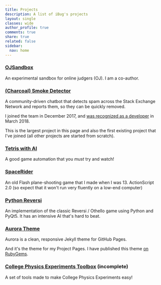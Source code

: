 ```yaml
---
title: Projects
description: A list of iBug's projects
layout: single
classes: wide
author_profile: true
comments: true
share: true
related: false
sidebar:
  nav: home
---
```


### [OJSandbox](https://github.com/taoky/OJSandbox)
An experimental sandbox for online judgers (OJ). I am a co-author.

### [(Charcoal) Smoke Detector](https://github.com/Charcoal-SE/SmokeDetector)
A community-driven chatbot that detects spam across the Stack Exchange Network and reports them, so they can be quickly removed.

I joined the team in December 2017, and [was recognized as a developer](/p/3) in March 2018.

This is the largest project in this page and also the first existing project that I've joined (all other projects are started from scratch).

### [Tetris with AI](https://github.com/iBug/TetrisAI)
A good game automation that you *must* try and watch!

### [SpaceRider](https://github.com/iBug/SpaceRider)
An old Flash plane-shooting game that I made when I was 13. ActionScript 2.0 (so expect that it won't run very fluently on a low-end computer)

### [Python Reversi](https://github.com/iBug/PyReversi)
An implementation of the classic Reversi / Othello game using Python and PyQt5. It has an intensive AI that's hard to beat.

### [Aurora Theme](https://ibugone.com/aurora-theme)
Aurora is a clean, responsive Jekyll theme for GitHub Pages.

And it's the theme for my Project Pages. I have published this theme [on RubyGems](https://rubygems.org/gems/aurora-theme).

### [College Physics Experiments Toolbox](https://ibugone.com/CPE-Toolbox) (incomplete)
A set of tools made to make College Physics Experiments easy!
